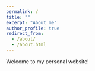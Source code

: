 ```yaml
---
permalink: /
title: ""
excerpt: "About me"
author_profile: true
redirect_from: 
  - /about/
  - /about.html
---
```



Welcome to my personal website!